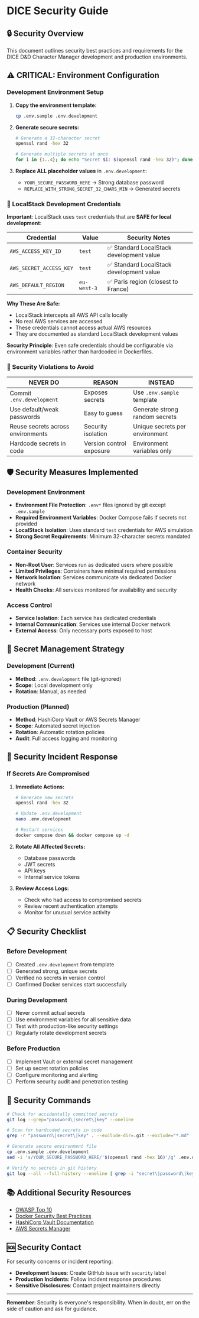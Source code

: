 # DICE Security Guide

## 🔒 Security Overview

This document outlines security best practices and requirements for the DICE D&D Character Manager development and production environments.

## ⚠️ CRITICAL: Environment Configuration

### Development Environment Setup

1. **Copy the environment template:**
   ```bash
   cp .env.sample .env.development
   ```

2. **Generate secure secrets:**
   ```bash
   # Generate a 32-character secret
   openssl rand -hex 32
   
   # Generate multiple secrets at once
   for i in {1..4}; do echo "Secret $i: $(openssl rand -hex 32)"; done
   ```

3. **Replace ALL placeholder values** in `.env.development`:
   - `YOUR_SECURE_PASSWORD_HERE` → Strong database password
   - `REPLACE_WITH_STRONG_SECRET_32_CHARS_MIN` → Generated secrets

### 🔧 LocalStack Development Credentials

**Important**: LocalStack uses `test` credentials that are **SAFE for local development**:

| **Credential**          | **Value**   | **Security Notes**                      |
| ----------------------- | ----------- | --------------------------------------- |
| `AWS_ACCESS_KEY_ID`     | `test`      | ✅ Standard LocalStack development value |
| `AWS_SECRET_ACCESS_KEY` | `test`      | ✅ Standard LocalStack development value |
| `AWS_DEFAULT_REGION`    | `eu-west-3` | ✅ Paris region (closest to France)      |

**Why These Are Safe:**
- LocalStack intercepts all AWS API calls locally
- No real AWS services are accessed
- These credentials cannot access actual AWS resources
- They are documented as standard LocalStack development values

**Security Principle**: Even safe credentials should be configurable via environment variables rather than hardcoded in Dockerfiles.

### 🚫 Security Violations to Avoid

| **NEVER DO**                      | **REASON**               | **INSTEAD**                    |
| --------------------------------- | ------------------------ | ------------------------------ |
| Commit `.env.development`         | Exposes secrets          | Use `.env.sample` template     |
| Use default/weak passwords        | Easy to guess            | Generate strong random secrets |
| Reuse secrets across environments | Security isolation       | Unique secrets per environment |
| Hardcode secrets in code          | Version control exposure | Environment variables only     |

## 🛡️ Security Measures Implemented

### Development Environment

- **Environment File Protection**: `.env*` files ignored by git except `.env.sample`
- **Required Environment Variables**: Docker Compose fails if secrets not provided
- **LocalStack Isolation**: Uses standard `test` credentials for AWS simulation
- **Strong Secret Requirements**: Minimum 32-character secrets mandated

### Container Security

- **Non-Root User**: Services run as dedicated users where possible
- **Limited Privileges**: Containers have minimal required permissions
- **Network Isolation**: Services communicate via dedicated Docker network
- **Health Checks**: All services monitored for availability and security

### Access Control

- **Service Isolation**: Each service has dedicated credentials
- **Internal Communication**: Services use internal Docker network
- **External Access**: Only necessary ports exposed to host

## 🔐 Secret Management Strategy

### Development (Current)
- **Method**: `.env.development` file (git-ignored)
- **Scope**: Local development only
- **Rotation**: Manual, as needed

### Production (Planned)
- **Method**: HashiCorp Vault or AWS Secrets Manager
- **Scope**: Automated secret injection
- **Rotation**: Automatic rotation policies
- **Audit**: Full access logging and monitoring

## 🚨 Security Incident Response

### If Secrets Are Compromised

1. **Immediate Actions:**
   ```bash
   # Generate new secrets
   openssl rand -hex 32
   
   # Update .env.development
   nano .env.development
   
   # Restart services
   docker compose down && docker compose up -d
   ```

2. **Rotate All Affected Secrets:**
   - Database passwords
   - JWT secrets
   - API keys
   - Internal service tokens

3. **Review Access Logs:**
   - Check who had access to compromised secrets
   - Review recent authentication attempts
   - Monitor for unusual service activity

## 📋 Security Checklist

### Before Development

- [ ] Created `.env.development` from template
- [ ] Generated strong, unique secrets
- [ ] Verified no secrets in version control
- [ ] Confirmed Docker services start successfully

### During Development

- [ ] Never commit actual secrets
- [ ] Use environment variables for all sensitive data
- [ ] Test with production-like security settings
- [ ] Regularly rotate development secrets

### Before Production

- [ ] Implement Vault or external secret management
- [ ] Set up secret rotation policies
- [ ] Configure monitoring and alerting
- [ ] Perform security audit and penetration testing

## 🔧 Security Commands

```bash
# Check for accidentally committed secrets
git log --grep="password\|secret\|key" --oneline

# Scan for hardcoded secrets in code
grep -r "password\|secret\|key" . --exclude-dir=.git --exclude="*.md"

# Generate secure environment file
cp .env.sample .env.development
sed -i 's/YOUR_SECURE_PASSWORD_HERE/'$(openssl rand -hex 16)'/g' .env.development

# Verify no secrets in git history
git log --all --full-history --oneline | grep -i "secret\|password\|key"
```

## 📚 Additional Security Resources

- [OWASP Top 10](https://owasp.org/www-project-top-ten/)
- [Docker Security Best Practices](https://docs.docker.com/develop/security-best-practices/)
- [HashiCorp Vault Documentation](https://www.vaultproject.io/docs)
- [AWS Secrets Manager](https://aws.amazon.com/secrets-manager/)

## 🆘 Security Contact

For security concerns or incident reporting:
- **Development Issues**: Create GitHub issue with `security` label
- **Production Incidents**: Follow incident response procedures
- **Sensitive Disclosures**: Contact project maintainers directly

---

**Remember**: Security is everyone's responsibility. When in doubt, err on the side of caution and ask for guidance. 